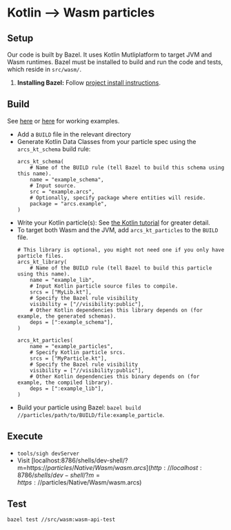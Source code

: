 # Kotlin --> Wasm particles

## Setup

Our code is built by Bazel. It uses Kotlin Mutliplatform to target JVM and Wasm
runtimes. Bazel must be installed to build and run the code and tests, which
reside in `src/wasm/`.

1. **Installing Bazel:** Follow [project install instructions](../../../../README.md#install).

## Build

See [here](../../../../particles/Native/Wasm) or [here](../../../../particles/Tutorial/Kotlin) for working examples.

- Add a `BUILD` file in the relevant directory
- Generate Kotlin Data Classes from your particle spec using the
  `arcs_kt_schema` build rule:
  ```
  arcs_kt_schema(
      # Name of the BUILD rule (tell Bazel to build this schema using this name).
      name = "example_schema",
      # Input source.
      src = "example.arcs",
      # Optionally, specify package where entities will reside.
      package = "arcs.example",
  )
  ```
- Write your Kotlin particle(s): See [the Kotlin tutorial](../../../../particles/Tutorial/Kotlin) for greater detail.
- To target both Wasm and the JVM, add `arcs_kt_particles` to the `BUILD` file.
  ```
  # This library is optional, you might not need one if you only have particle files.
  arcs_kt_library(
      # Name of the BUILD rule (tell Bazel to build this particle using this name).
      name = "example_lib",
      # Input Kotlin particle source files to compile.
      srcs = ["MyLib.kt"],
      # Specify the Bazel rule visibility
      visibility = ["//visibility:public"],
      # Other Kotlin dependencies this library depends on (for example, the generated schemas).
      deps = [":example_schema"],
  )

  arcs_kt_particles(
      name = "example_particles",
      # Specify Kotlin particle srcs.
      srcs = ["MyParticle.kt"],
      # Specify the Bazel rule visibility
      visibility = ["//visibility:public"],
      # Other Kotlin dependencies this binary depends on (for example, the compiled library).
      deps = [":example_lib"],
  )
  ```
- Build your particle using Bazel: `bazel build //particles/path/to/BUILD/file:example_particle`.


## Execute

- `tools/sigh devServer`
- Visit [localhost:8786/shells/dev-shell/?m=https://$particles/Native/Wasm/wasm.arcs](http://localhost:8786/shells/dev-shell/?m=https://$particles/Native/Wasm/wasm.arcs)


## Test

`bazel test //src/wasm:wasm-api-test`
